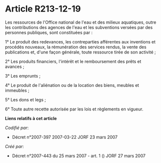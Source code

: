 # Article R213-12-19

Les ressources de l'Office national de l'eau et des milieux aquatiques, outre les contributions des agences de l'eau et les
subventions versées par des personnes publiques, sont constituées par :

1° Le produit des redevances, les contreparties afférentes aux inventions et procédés nouveaux, la rémunération des services
rendus, la vente des publications et, d'une façon générale, toute ressource tirée de son activité ;

2° Les produits financiers, l'intérêt et le remboursement des prêts et avances ;

3° Les emprunts ;

4° Le produit de l'aliénation ou de la location des biens, meubles et immeubles ;

5° Les dons et legs ;

6° Toute autre recette autorisée par les lois et règlements en vigueur.

**Liens relatifs à cet article**

_Codifié par_:

  - Décret n°2007-397 2007-03-22 JORF 23 mars 2007

_Créé par_:

  - Décret n°2007-443 du 25 mars 2007 - art. 1 () JORF 27 mars 2007
